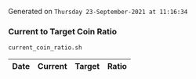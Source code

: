 Generated on `Thursday 23-September-2021 at 11:16:34`

### Current to Target Coin Ratio
`current_coin_ratio.sh`

Date|Current|Target|Ratio
---|---|---|---
